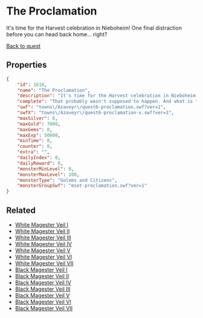 # The Proclamation

It's time for the Harvest celebration in Nieboheim! One final distraction before you can head back home... right?

[Back to quest](../quests.md)

## Properties

```json
{
    "id": 1618,
    "name": "The Proclamation",
    "description": "It's time for the Harvest celebration in Nieboheim! One final distraction before you can head back home... right?",
    "complete": "That probably wasn't supposed to happen. And what is the Magesterium doing? What were they trying to stop you from warning people about?",
    "swf": "towns\/Azaveyr\/quest6-proclamation.swf?ver=1",
    "swfX": "towns\/Azaveyr\/quest6-proclamation-x.swf?ver=1",
    "maxSilver": 0,
    "maxGold": 7000,
    "maxGems": 0,
    "maxExp": 50000,
    "minTime": 0,
    "counter": 0,
    "extra": "",
    "dailyIndex": 0,
    "dailyReward": 0,
    "monsterMinLevel": 0,
    "monsterMaxLevel": 100,
    "monsterType": "Golems and Citizens",
    "monsterGroupSwf": "mset-proclamation.swf?ver=1"
}
```

## Related

- [White Magester Veil I](../items/18776-white-magester-veil-i.md)
- [White Magester Veil II](../items/18777-white-magester-veil-ii.md)
- [White Magester Veil III](../items/18778-white-magester-veil-iii.md)
- [White Magester Veil IV](../items/18779-white-magester-veil-iv.md)
- [White Magester Veil V](../items/18780-white-magester-veil-v.md)
- [White Magester Veil VI](../items/18781-white-magester-veil-vi.md)
- [White Magester Veil VII](../items/18782-white-magester-veil-vii.md)
- [Black Magester Veil I](../items/18783-black-magester-veil-i.md)
- [Black Magester Veil II](../items/18784-black-magester-veil-ii.md)
- [Black Magester Veil IV](../items/18785-black-magester-veil-iv.md)
- [Black Magester Veil III](../items/18786-black-magester-veil-iii.md)
- [Black Magester Veil V](../items/18787-black-magester-veil-v.md)
- [Black Magester Veil VI](../items/18788-black-magester-veil-vi.md)
- [Black Magester Veil VII](../items/18789-black-magester-veil-vii.md)

